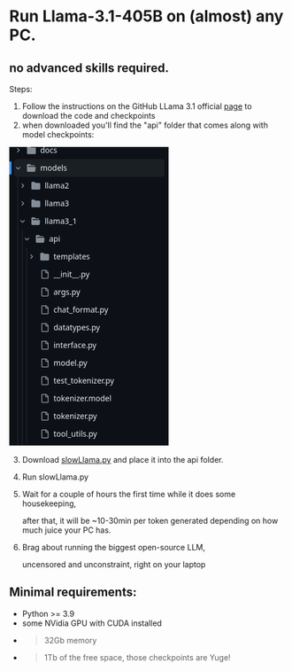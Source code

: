 # Run Llama-3.1-405B on (almost) any PC.
## no advanced skills required.

Steps:

1. Follow the instructions on the GitHub LLama 3.1 official [page](https://github.com/meta-llama/llama3) to download the code and checkpoints
2. when downloaded you'll find the "api" folder that comes along with model checkpoints:
 

![like this](/media//api_folder.png)

3. Download [slowLlama.py](/models/llama3_1/api/slowLlama.py) and place it into the api folder.
4. Run slowLlama.py
5. Wait for a couple of hours the first time while it does some housekeeping, 

	after that, it will be ~10-30min per token generated depending on how much juice your PC has.
6. Brag about running the biggest open-source LLM, 

	uncensored and unconstraint, right on your laptop

## Minimal requirements: 
- Python >= 3.9 
- some NVidia GPU with CUDA installed
- > 32Gb memory
- > 1Tb of the free space, those checkpoints are Yuge!
 


